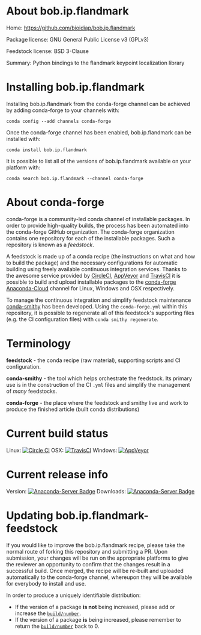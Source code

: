 About bob.ip.flandmark
======================

Home: https://github.com/bioidiap/bob.ip.flandmark

Package license: GNU General Public License v3 (GPLv3)

Feedstock license: BSD 3-Clause

Summary: Python bindings to the flandmark keypoint localization library



Installing bob.ip.flandmark
===========================

Installing bob.ip.flandmark from the conda-forge channel can be achieved by adding conda-forge to your channels with:

```
conda config --add channels conda-forge
```

Once the conda-forge channel has been enabled, bob.ip.flandmark can be installed with:

```
conda install bob.ip.flandmark
```

It is possible to list all of the versions of bob.ip.flandmark available on your platform with:

```
conda search bob.ip.flandmark --channel conda-forge
```


About conda-forge
=================

conda-forge is a community-led conda channel of installable packages.
In order to provide high-quality builds, the process has been automated into the
conda-forge GitHub organization. The conda-forge organization contains one repository 
for each of the installable packages. Such a repository is known as a *feedstock*.

A feedstock is made up of a conda recipe (the instructions on what and how to build
the package) and the necessary configurations for automatic building using freely
available continuous integration services. Thanks to the awesome service provided by
[CircleCI](https://circleci.com/), [AppVeyor](http://www.appveyor.com/)
and [TravisCI](https://travis-ci.org/) it is possible to build and upload installable
packages to the [conda-forge](https://anaconda.org/conda-forge)
[Anaconda-Cloud](http://docs.anaconda.org/) channel for Linux, Windows and OSX respectively.

To manage the continuous integration and simplify feedstock maintenance
[conda-smithy](http://github.com/conda-forge/conda-smithy) has been developed.
Using the ``conda-forge.yml`` within this repository, it is possible to regenerate all of
this feedstock's supporting files (e.g. the CI configuration files) with ``conda smithy regenerate``.


Terminology
===========

**feedstock** - the conda recipe (raw material), supporting scripts and CI configuration.

**conda-smithy** - the tool which helps orchestrate the feedstock.
                   Its primary use is in the construction of the CI ``.yml`` files
                   and simplify the management of *many* feedstocks.

**conda-forge** - the place where the feedstock and smithy live and work to
                  produce the finished article (built conda distributions)

Current build status
====================

Linux: [![Circle CI](https://circleci.com/gh/conda-forge/bob.ip.flandmark-feedstock.svg?style=svg)](https://circleci.com/gh/conda-forge/bob.ip.flandmark-feedstock)
OSX: [![TravisCI](https://travis-ci.org/conda-forge/bob.ip.flandmark-feedstock.svg?branch=master)](https://travis-ci.org/conda-forge/bob.ip.flandmark-feedstock) 
Windows: [![AppVeyor](https://ci.appveyor.com/api/projects/status/github/conda-forge/bob-ip-flandmark-feedstock?svg=True)](https://ci.appveyor.com/project/conda-forge/bob-ip-flandmark-feedstock/branch/master)

Current release info
====================
Version: [![Anaconda-Server Badge](https://anaconda.org/conda-forge/bob.ip.flandmark/badges/version.svg)](https://anaconda.org/conda-forge/bob.ip.flandmark)
Downloads: [![Anaconda-Server Badge](https://anaconda.org/conda-forge/bob.ip.flandmark/badges/downloads.svg)](https://anaconda.org/conda-forge/bob.ip.flandmark)


Updating bob.ip.flandmark-feedstock
===================================

If you would like to improve the bob.ip.flandmark recipe, please take the normal
route of forking this repository and submitting a PR. Upon submission, your changes will
be run on the appropriate platforms to give the reviewer an opportunity to confirm that the
changes result in a successful build. Once merged, the recipe will be re-built and uploaded
automatically to the conda-forge channel, whereupon they will be available for everybody to
install and use.

In order to produce a uniquely identifiable distribution:
 * If the version of a package **is not** being increased, please add or increase
   the [``build/number``](http://conda.pydata.org/docs/building/meta-yaml.html#build-number-and-string). 
 * If the version of a package **is** being increased, please remember to return
   the [``build/number``](http://conda.pydata.org/docs/building/meta-yaml.html#build-number-and-string)
   back to 0.
